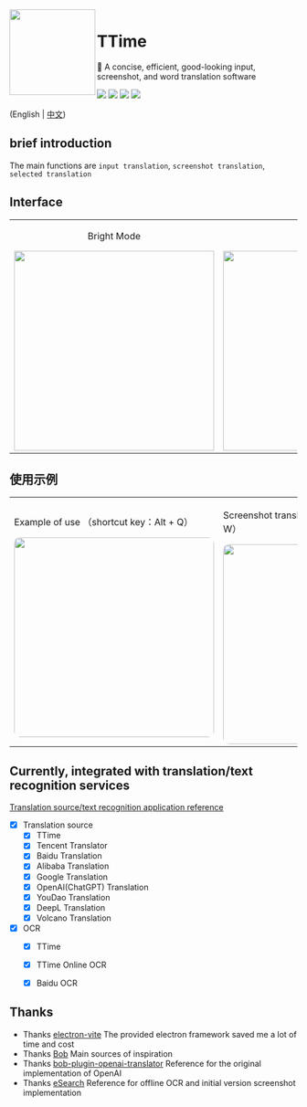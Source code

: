<img align="left" width="150px" src="https://ttime.timerecord.cn/img/logo.png"/>

# TTime

🚀 A concise, efficient, good-looking input, screenshot, and word translation software

<a href="https://ttime.timerecord.cn"><img src="https://img.shields.io/badge/%E5%AE%98%E6%96%B9%E7%BD%91%E7%AB%99-ttime.timerecord.cn-brightgreen?logo=Safari"/></a>
<a href="https://ttime.timerecord.cn"><img src="https://img.shields.io/badge/-Windows-blue?logo=windows&logoColor=white" /></a>
<a href="https://ttime.timerecord.cn"><img src="https://img.shields.io/badge/-macOS-black?&logo=apple&logoColor=white" /></a>
<a href="JavaScript:;"><img src="https://img.shields.io/github/license/InkTimeRecord/TTime"/></a>

(English | [中文](README.md))

## brief introduction

The main functions are `input translation`, `screenshot translation`, `selected translation`

## Interface
<div>
  <table width='100%'>
    <tr align='center'>
        <td>
        <p>Bright Mode</p>
        <img width="350px" src="https://raw.githubusercontent.com/InkTimeRecord/TTime/dev/README.assets/translate.png"/>
        </td>
        <td>
        <p>Dark Mode</p>
        <img width="350px" src="https://raw.githubusercontent.com/InkTimeRecord/TTime/dev/README.assets/translate-dark.png"/>
        </td>
    </tr>
  </table>
</div>

## 使用示例
<div align="center">
  <table>
    <tr>
        <td>
        <p>Example of use （shortcut key：Alt + Q）</p>
        <img width="350px" style='border-radius: 10px;' src="https://raw.githubusercontent.com/InkTimeRecord/TTime/dev/README.assets/input.gif"/>
        </td>
        <td>
        <p>Screenshot translation （shortcut key：Alt + W）</p>
        <img width="350px" style='border-radius: 10px;' src="https://raw.githubusercontent.com/InkTimeRecord/TTime/dev/README.assets/screenshot.gif"/>
        </td>
        <td>
          <p>Selected translation （shortcut key：Alt + E）</p>
          <img width="350px" style='border-radius: 10px;' src="https://raw.githubusercontent.com/InkTimeRecord/TTime/dev/README.assets/choice.gif"/>
        </td>
    </tr>
  </table>
</div>

## Currently, integrated with translation/text recognition services
[Translation source/text recognition application reference](https://ttime.timerecord.cn/pages/93e0f8/#%E7%BF%BB%E8%AF%91%E6%BA%90%E4%BB%8B%E7%BB%8D)

- [x] Translation source
  - [x] TTime
  - [x] Tencent Translator
  - [x] Baidu Translation
  - [x] Alibaba Translation
  - [x] Google Translation
  - [x] OpenAI(ChatGPT) Translation
  - [x] YouDao Translation
  - [x] DeepL Translation
  - [x] Volcano Translation

- [x] OCR
  - [x] TTime
  - [x] TTime Online OCR
  - [x] Baidu OCR


## Thanks
* Thanks [electron-vite](https://github.com/alex8088/electron-vite) The provided electron framework saved me a lot of time and cost
* Thanks [Bob](https://github.com/ripperhe/Bob) Main sources of inspiration
* Thanks [bob-plugin-openai-translator](https://github.com/yetone/bob-plugin-openai-translator) Reference for the original implementation of OpenAI
* Thanks [eSearch](https://github.com/xushengfeng/eSearch) Reference for offline OCR and initial version screenshot implementation

